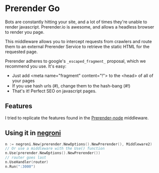 Prerender Go
===========================

Bots are constantly hitting your site, and a lot of times they're unable to render
javascript.  Prerender.io is awesome, and allows a headless browser to render you
page.  

This middleware allows you to intercept requests from crawlers and route them
to an external Prerender Service to retrieve the static HTML for the requested page.

Prerender adheres to google's `_escaped_fragment_` proposal, which we recommend you use. It's easy:
- Just add &lt;meta name="fragment" content="!"> to the &lt;head> of all of your pages
- If you use hash urls (#), change them to the hash-bang (#!)
- That's it! Perfect SEO on javascript pages.

## Features
I tried to replicate the features found in the [Prerender-node](https://github.com/prerender/prerender-node/)
middleware.

## Using it in [negroni](https://github.com/codegangsta/negroni)
``` go
n := negroni.New(prerender.NewOptions().NewPrerender(), Middleware2)
// Or use a middleware with the Use() function
n.Use(prerender.NewOptions().NewPrerender())
// router goes last
n.UseHandler(router)
n.Run(":3000")
```
